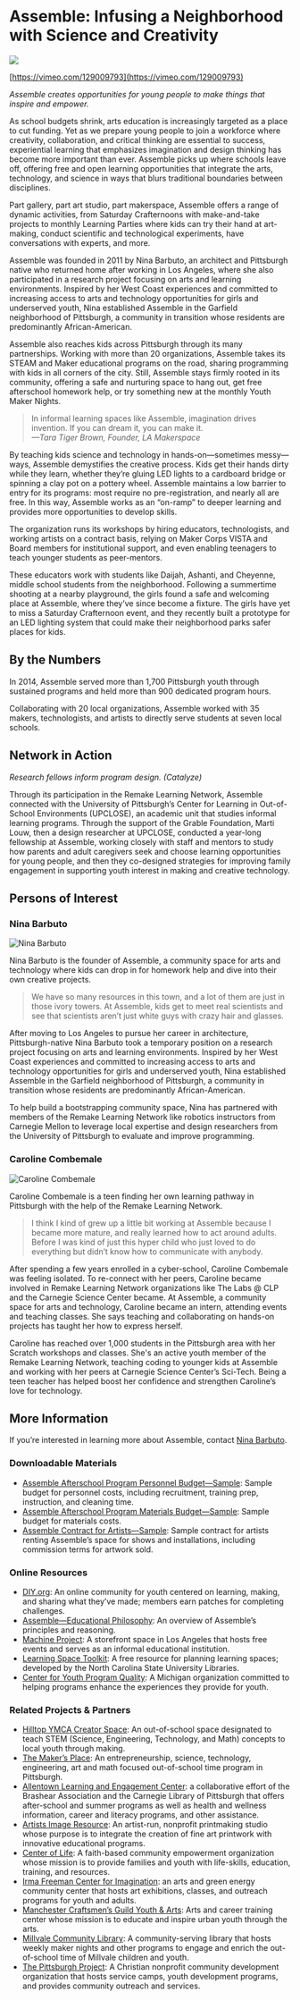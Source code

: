 # Assemble: Infusing a Neighborhood with Science and Creativity

[![](http://gameplan.remakelearning.org/data/photos/cases/assemble/20120509170806_sized300x200.jpg)](https://vimeo.com/129009793)

[https://vimeo.com/129009793](https://vimeo.com/129009793)

_Assemble creates opportunities for young people to make things that inspire and empower._

As school budgets shrink, arts education is increasingly targeted as a place to cut funding. Yet as we prepare young people to join a workforce where creativity, collaboration, and critical thinking are essential to success, experiential learning that emphasizes imagination and design thinking has become more important than ever. Assemble picks up where schools leave off, offering free and open learning opportunities that integrate the arts, technology, and science in ways that blurs traditional boundaries between disciplines.

Part gallery, part art studio, part makerspace, Assemble offers a range of dynamic activities, from Saturday Crafternoons with make-and-take projects to monthly Learning Parties where kids can try their hand at art-making, conduct scientific and technological experiments, have conversations with experts, and more.

Assemble was founded in 2011 by Nina Barbuto, an architect and Pittsburgh native who returned home after working in Los Angeles, where she also participated in a research project focusing on arts and learning environments. Inspired by her West Coast experiences and committed to increasing access to arts and technology opportunities for girls and underserved youth, Nina established Assemble in the Garfield neighborhood of Pittsburgh, a community in transition whose residents are predominantly African-American.

Assemble also reaches kids across Pittsburgh through its many partnerships. Working with more than 20 organizations, Assemble takes its STEAM and Maker educational programs on the road, sharing programming with kids in all corners of the city. Still, Assemble stays firmly rooted in its community, offering a safe and nurturing space to hang out, get free afterschool homework help, or try something new at the monthly Youth Maker Nights.

> In informal learning spaces like Assemble, imagination drives invention. If you can dream it, you can make it.  
> _—Tara Tiger Brown, Founder, LA Makerspace_

By teaching kids science and technology in hands-on—sometimes messy—ways, Assemble demystifies the creative process. Kids get their hands dirty while they learn, whether they’re gluing LED lights to a cardboard bridge or spinning a clay pot on a pottery wheel. Assemble maintains a low barrier to entry for its programs: most require no pre-registration, and nearly all are free. In this way, Assemble works as an “on-ramp” to deeper learning and provides more opportunities to develop skills.

The organization runs its workshops by hiring educators, technologists, and working artists on a contract basis, relying on Maker Corps VISTA and Board members for institutional support, and even enabling teenagers to teach younger students as peer-mentors.

These educators work with students like Daijah, Ashanti, and Cheyenne, middle school students from the neighborhood. Following a summertime shooting at a nearby playground, the girls found a safe and welcoming place at Assemble, where they’ve since become a fixture. The girls have yet to miss a Saturday Crafternoon event, and they recently built a prototype for an LED lighting system that could make their neighborhood parks safer places for kids.

## By the Numbers

In 2014, Assemble served more than 1,700 Pittsburgh youth through sustained programs and held more than 900 dedicated program hours.

Collaborating with 20 local organizations, Assemble worked with 35 makers, technologists, and artists to directly serve students at seven local schools.

## Network in Action

_Research fellows inform program design. \(Catalyze\)_

Through its participation in the Remake Learning Network, Assemble connected with the University of Pittsburgh’s Center for Learning in Out-of-School Environments \(UPCLOSE\), an academic unit that studies informal learning programs. Through the support of the Grable Foundation, Marti Louw, then a design researcher at UPCLOSE, conducted a year-long fellowship at Assemble, working closely with staff and mentors to study how parents and adult caregivers seek and choose learning opportunities for young people, and then they co-designed strategies for improving family engagement in supporting youth interest in making and creative technology.

## Persons of Interest

### Nina Barbuto

![](http://gameplan.remakelearning.org/data/photos/headshots/barbuto-nina_300x200.jpg "Nina Barbuto")

Nina Barbuto is the founder of Assemble, a community space for arts and technology where kids can drop in for homework help and dive into their own creative projects.

> We have so many resources in this town, and a lot of them are just in those ivory towers. At Assemble, kids get to meet real scientists and see that scientists aren’t just white guys with crazy hair and glasses.

After moving to Los Angeles to pursue her career in architecture, Pittsburgh-native Nina Barbuto took a temporary position on a research project focusing on arts and learning environments. Inspired by her West Coast experiences and committed to increasing access to arts and technology opportunities for girls and underserved youth, Nina established Assemble in the Garfield neighborhood of Pittsburgh, a community in transition whose residents are predominantly African-American.

To help build a bootstrapping community space, Nina has partnered with members of the Remake Learning Network like robotics instructors from Carnegie Mellon to leverage local expertise and design researchers from the University of Pittsburgh to evaluate and improve programming.

### Caroline Combemale

![](http://gameplan.remakelearning.org/data/photos/headshots/combemale-caroline_300x200.jpg "Caroline Combemale")

Caroline Combemale is a teen finding her own learning pathway in Pittsburgh with the help of the Remake Learning Network.

> I think I kind of grew up a little bit working at Assemble because I became more mature, and really learned how to act around adults. Before I was kind of just this hyper child who just loved to do everything but didn’t know how to communicate with anybody.

After spending a few years enrolled in a cyber-school, Caroline Combemale was feeling isolated. To re-connect with her peers, Caroline became involved in Remake Learning Network organizations like The Labs @ CLP and the Carnegie Science Center became. At Assemble, a community space for arts and technology, Caroline became an intern, attending events and teaching classes. She says teaching and collaborating on hands-on projects has taught her how to express herself.

Caroline has reached over 1,000 students in the Pittsburgh area with her Scratch workshops and classes. She's an active youth member of the Remake Learning Network, teaching coding to younger kids at Assemble and working with her peers at Carnegie Science Center’s Sci-Tech. Being a teen teacher has helped boost her confidence and strengthen Caroline’s love for technology.

## More Information

If you’re interested in learning more about Assemble, contact [Nina Barbuto](http://remakelearning.org/person/barbuto-nina/).

### Downloadable Materials

* [Assemble Afterschool Program Personnel Budget—Sample](http://downloads.sproutfund.org/remakelearning/playbook/assemble/assemble-sample-budget_people.pdf): Sample budget for personnel costs, including recruitment, training prep, instruction, and cleaning time.
* [Assemble Afterschool Program Materials Budget—Sample](http://downloads.sproutfund.org/remakelearning/playbook/assemble/assemble-sample-budget_materials.pdf): Sample budget for materials costs.
* [Assemble Contract for Artists—Sample](http://downloads.sproutfund.org/remakelearning/playbook/assemble/assemble-sample-contract_teaching-artists.pdf): Sample contract for artists renting Assemble’s space for shows and installations, including commission terms for artwork sold.

### Online Resources

* [DIY.org](https://diy.org/): An online community for youth centered on learning, making, and sharing what they’ve made; members earn patches for completing challenges.
* [Assemble—Educational Philosophy](http://assemblepgh.org/about/philosophy/): An overview of Assemble’s principles and reasoning.
* [Machine Project](http://machineproject.com/): A storefront space in Los Angeles that hosts free events and serves as an informal educational institution.
* [Learning Space Toolkit](http://www.learningspacetoolkit.org/): A free resource for planning learning spaces; developed by the North Carolina State University Libraries.
* [Center for Youth Program Quality](http://www.cypq.org/): A Michigan organization committed to helping programs enhance the experiences they provide for youth.

### Related Projects & Partners

* [Hilltop YMCA Creator Space](http://www.ymcaofpittsburgh.org/hilltop-ymca/ymca-creator-space/): An out-of-school space designated to teach STEM \(Science, Engineering, Technology, and Math\) concepts to local youth through making.
* [The Maker’s Place](http://themakersplace.org/): An entrepreneurship, science, technology, engineering, art and math focused out-of-school time program in Pittsburgh.
* [Allentown Learning and Engagement Center](http://www.brashearkids.com/2014/05/all-about-alec.html): a collaborative effort of the Brashear Association and the Carnegie Library of Pittsburgh that offers after-school and summer programs as well as health and wellness information, career and literacy programs, and other assistance.
* [Artists Image Resource](http://www.artistsimageresource.org/): An artist-run, nonprofit printmaking studio whose purpose is to integrate the creation of fine art printwork with innovative educational programs.
* [Center of Life](http://centeroflife.net/): A faith-based community empowerment organization whose mission is to provide families and youth with life-skills, education, training, and resources.
* [Irma Freeman Center for Imagination](http://irmafreeman.org/): an arts and green energy community center that hosts art exhibitions, classes, and outreach programs for youth and adults.
* [Manchester Craftsmen’s Guild Youth & Arts](http://mcgyouthandarts.org/): Arts and career training center whose mission is to educate and inspire urban youth through the arts.
* [Millvale Community Library](http://www.millvalelibrary.org/): A community-serving library that hosts weekly maker nights and other programs to engage and enrich the out-of-school time of Millvale children and youth.
* [The Pittsburgh Project](http://pittsburghproject.org/): A Christian nonprofit community development organization that hosts service camps, youth development programs, and provides community outreach and services.



